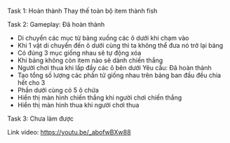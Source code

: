 Task 1: Hoàn thành Thay thế toàn bộ item thành fish

Task 2: 
Gameplay: Đã hoàn thành
+ Di chuyển các mục từ bảng xuống các ô dưới khi chạm vào
+ Khi 1 vật di chuyển đến ô dưới cùng thì ta không thể đưa nó trở lại bảng
+ Có đúng 3 mục giống nhau sẽ tự động xóa
+ Khi bảng không còn item nào sẽ dành chiến thắng
+ Người chơi thua khi lấp đầy các ô bên dưới
Yêu cầu: Đã hoàn thành
+ Tạo tổng số lượng các phần tử giống nhau trên bảng ban đầu đều chia hết cho 3
+ Phần dưới cùng có 5 ô chứa
+ Hiển thị màn hình chiến thắng khi người chơi chiến thắng
+ Hiển thị màn hình thua khi người chơi thua

Task 3: Chưa làm được

Link video: https://youtu.be/_abofwBXw88
